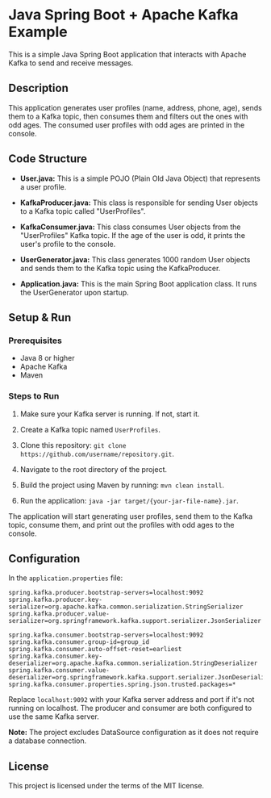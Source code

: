 # Java Spring Boot + Apache Kafka Example

This is a simple Java Spring Boot application that interacts with Apache Kafka to send and receive messages.

## Description

This application generates user profiles (name, address, phone, age), sends them to a Kafka topic, then consumes them and filters out the ones with odd ages. The consumed user profiles with odd ages are printed in the console.

## Code Structure

- **User.java:** This is a simple POJO (Plain Old Java Object) that represents a user profile.

- **KafkaProducer.java:** This class is responsible for sending User objects to a Kafka topic called "UserProfiles".

- **KafkaConsumer.java:** This class consumes User objects from the "UserProfiles" Kafka topic. If the age of the user is odd, it prints the user's profile to the console.

- **UserGenerator.java:** This class generates 1000 random User objects and sends them to the Kafka topic using the KafkaProducer.

- **Application.java:** This is the main Spring Boot application class. It runs the UserGenerator upon startup.

## Setup & Run

### Prerequisites

- Java 8 or higher
- Apache Kafka
- Maven

### Steps to Run

1. Make sure your Kafka server is running. If not, start it.

2. Create a Kafka topic named `UserProfiles`.

3. Clone this repository: `git clone https://github.com/username/repository.git`.

4. Navigate to the root directory of the project.

5. Build the project using Maven by running: `mvn clean install`.

6. Run the application: `java -jar target/{your-jar-file-name}.jar`.

The application will start generating user profiles, send them to the Kafka topic, consume them, and print out the profiles with odd ages to the console.

## Configuration

In the `application.properties` file:

```properties
spring.kafka.producer.bootstrap-servers=localhost:9092
spring.kafka.producer.key-serializer=org.apache.kafka.common.serialization.StringSerializer
spring.kafka.producer.value-serializer=org.springframework.kafka.support.serializer.JsonSerializer

spring.kafka.consumer.bootstrap-servers=localhost:9092
spring.kafka.consumer.group-id=group_id
spring.kafka.consumer.auto-offset-reset=earliest
spring.kafka.consumer.key-deserializer=org.apache.kafka.common.serialization.StringDeserializer
spring.kafka.consumer.value-deserializer=org.springframework.kafka.support.serializer.JsonDeserializer
spring.kafka.consumer.properties.spring.json.trusted.packages=*
```

Replace `localhost:9092` with your Kafka server address and port if it's not running on localhost. The producer and consumer are both configured to use the same Kafka server.

**Note:** The project excludes DataSource configuration as it does not require a database connection.

## License

This project is licensed under the terms of the MIT license.
